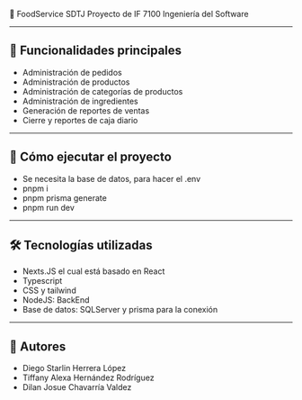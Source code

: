 📌 FoodService SDTJ
Proyecto de IF 7100 Ingeniería del Software

---

## 🚀 Funcionalidades principales
- Administración de pedidos
- Administración de productos
- Administración de categorías de productos
- Administración de ingredientes
- Generación de reportes de ventas
- Cierre y reportes de caja diario

---
## 🚀 Cómo ejecutar el proyecto
- Se necesita la base de datos, para hacer el .env
- pnpm i
- pnpm prisma generate
- pnpm run dev

---
## 🛠 Tecnologías utilizadas
- Nexts.JS el cual está basado en React
- Typescript
- CSS y tailwind
- NodeJS: BackEnd
- Base de datos: SQLServer y prisma para la conexión

---
## 👥 Autores
- Diego Starlin Herrera López
- Tiffany Alexa Hernández Rodríguez
- Dilan Josue Chavarría Valdez
